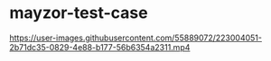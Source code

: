 ﻿# mayzor-test-case


https://user-images.githubusercontent.com/55889072/223004051-2b71dc35-0829-4e88-b177-56b6354a2311.mp4

